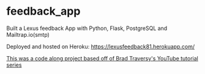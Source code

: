 # feedback_app


Built a Lexus feedback App with Python, Flask, PostgreSQL and Mailtrap.io(smtp)

Deployed and hosted on Heroku:  https://lexusfeedback81.herokuapp.com/

[This was a code along project based off of Brad Traversy's YouTube tutorial series](https://youtu.be/w25ea_I89iM)
